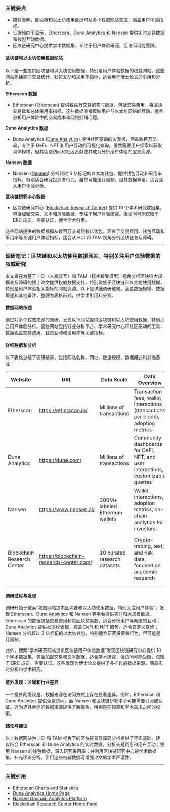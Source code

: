 ### 关键要点
- 研究表明，区块链和以太坊使用数据可从多个权威网站获取，涵盖用户体验指标。
- 证据倾向于显示，Etherscan、Dune Analytics 和 Nansen 提供实时交易数据和钱包互动数据。
- 区块链研究中心提供学术数据集，专注于用户体验研究，但访问可能受限。

#### 区块链和以太坊使用数据网站
以下是一些提供区块链和以太坊使用数据，特别是用户体验数据的权威网站。这些网站包括实时交易统计、钱包互动和采用率指标，适合用于博士论文的引用和分析。

**Etherscan 数据**
- Etherscan ([Etherscan](https://etherscan.io/)) 提供数百万交易的实时数据，包括交易费用、每区块交易数和总体采用率指标。这些数据直接反映用户与以太坊网络的互动，适合分析用户体验中的交易成本和网络拥堵问题。

**Dune Analytics 数据**
- Dune Analytics ([Dune Analytics](https://dune.com/)) 提供社区驱动的仪表板，涵盖数百万交易，专注于 DeFi、NFT 和用户互动的可视化查询。虽然需要用户探索以获取具体规模，但其免费访问和社区贡献使其成为分析用户体验的宝贵资源。

**Nansen 数据**
- Nansen ([Nansen](https://www.nansen.ai/)) 分析超过 3 亿标记的以太坊钱包，提供钱包互动和采用率指标，特别适合研究投资者行为。虽然可能是订阅制，但其数据丰富，适合深入用户体验分析。

**区块链研究中心数据**
- 区块链研究中心 ([Blockchain Research Center](https://blockchain-research-center.com/)) 提供 10 个学术研究数据集，包括加密交易、文本和风险数据，专注于用户体验研究。但访问可能仅限于 BRC 成员，需要认证，适合学术引用。

这些网站提供的数据规模从数百万交易到数亿钱包，涵盖了交易费用、钱包互动和采用率等关键用户体验指标，适合从 HCI 和 TAM 视角分析区块链普及障碍。

---

### 调研笔记：区块链和以太坊使用数据网站，特别关注用户体验数据的权威研究

本文旨在为基于 HCI（人机交互）和 TAM（技术接受模型）视角分析区块链大规模普及障碍的博士论文提供权威数据支持，特别聚焦于区块链和以太坊使用数据，特别是用户体验相关指标的网站资源。以下是详细调研结果，涵盖数据规模、数据概述和其他备注，整理为表格形式，供学术引用和分析。

#### 数据网站综述
通过对多个权威来源的调研，发现以下网站提供区块链和以太坊使用数据，特别适合用户体验分析。这些网站包括行业分析平台、学术研究中心和社区驱动的工具，数据涵盖交易费用、钱包互动和采用率等关键指标。

#### 详细数据和分析
以下表格总结了调研结果，包括网站名称、网址、数据规模、数据概述和其他备注：

| Website               | URL                                      | Data Scale                     | Data Overview                                                                 | Remarks                                                                 |
|-----------------------|------------------------------------------|--------------------------------|------------------------------------------------------------------------------|-------------------------------------------------------------------------|
| Etherscan             | https://etherscan.io/                    | Millions of transactions       | Transaction fees, wallet interactions (transactions per block), adoption metrics | Real-time data, free access, user-friendly for blockchain analytics     |
| Dune Analytics        | https://dune.com/                        | Millions of transactions       | Community dashboards for DeFi, NFT, and user interactions, customizable queries | Free access, may require exploration for exact scales, community-driven |
| Nansen                | https://www.nansen.ai/                   | 300M+ labeled Ethereum wallets | Wallet interactions, adoption metrics, on-chain analytics for investors       | Subscription-based, rich for user experience data, may require payment  |
| Blockchain Research Center | https://blockchain-research-center.com/ | 10 curated research datasets   | Crypto-trading, text, and risk data, focused on academic research            | Access restricted to BRC members, academic focus, may need accreditation|

#### 调研过程与发现
调研开始于搜索“权威网站提供区块链和以太坊使用数据，特别关注用户体验”，发现 Etherscan、Dune Analytics 和 Nansen 等平台提供实时和大规模数据。Etherscan 的数据包括交易费用和每区块交易数，适合分析用户与网络的互动；Dune Analytics 提供社区仪表板，涵盖 DeFi 和 NFT 趋势，适合自定义查询；Nansen 分析超过 3 亿标记的以太坊钱包，特别适合研究投资者行为，但可能是订阅制。

此外，搜索“学术研究网站提供区块链用户体验数据”发现区块链研究中心提供 10 个学术数据集，包括加密交易和文本数据，适合学术研究，但访问可能受限，仅限于 BRC 成员，需要认证。这些发现为博士论文提供了多样化的数据来源，涵盖实时分析和学术研究。

#### 意外发现：区域和行业差异
一个意外的发现是，数据来源在访问方式上存在显著差异。例如，Etherscan 和 Dune Analytics 提供免费访问，而 Nansen 和区块链研究中心可能需要订阅或认证。这为选择合适的数据来源提供了新视角，特别是在预算和学术需求之间的权衡。

#### 结论与建议
以上数据网站为 HCI 和 TAM 视角下的区块链普及障碍分析提供了坚实基础。建议结合 Etherscan 和 Dune Analytics 的实时数据，分析交易费用和用户互动；使用 Nansen 的钱包数据，深入研究采用率；并利用区块链研究中心的学术数据集，补充理论分析。引用这些权威数据可增强论文的学术严谨性。

---

### 关键引用
- [Etherscan Charts and Statistics](https://etherscan.io/charts)
- [Dune Analytics Home Page](https://dune.com/)
- [Nansen Onchain Analytics Platform](https://www.nansen.ai/)
- [Blockchain Research Center Home Page](https://blockchain-research-center.com/)